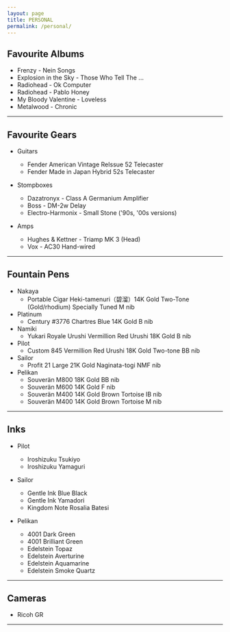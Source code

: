 ```yaml
---
layout: page
title: PERSONAL
permalink: /personal/
---
```


## Favourite Albums

* Frenzy - Nein Songs
* Explosion in the Sky - Those Who Tell The ...
* Radiohead - Ok Computer
* Radiohead - Pablo Honey
* My Bloody Valentine - Loveless 
* Metalwood - Chronic

---

## Favourite Gears

* Guitars
  + Fender American Vintage ReIssue 52 Telecaster
  + Fender Made in Japan Hybrid 52s Telecaster

* Stompboxes
  + Dazatronyx - Class A Germanium Amplifier 
  + Boss - DM-2w Delay
  + Electro-Harmonix - Small Stone ('90s, '00s versions)

* Amps
  + Hughes & Kettner - Triamp MK 3 (Head)
  + Vox - AC30 Hand-wired

---

## Fountain Pens

* Nakaya 
  + Portable Cigar Heki-tamenuri（碧溜）14K Gold Two-Tone (Gold/rhodium) Specially Tuned M nib
* Platinum
  + Century #3776 Chartres Blue 14K Gold B nib
* Namiki
  + Yukari Royale Urushi Vermillion Red Urushi 18K Gold B nib
* Pilot
  + Custom 845 Vermillion Red Urushi 18K Gold Two-tone BB nib
* Sailor 
  + Profit 21 Large 21K Gold Naginata-togi NMF nib
* Pelikan
  + Souverän M800 18K Gold BB nib
  + Souverän M600 14K Gold F nib
  + Souverän M400 14K Gold Brown Tortoise IB nib
  + Souverän M400 14K Gold Brown Tortoise M nib

---

## Inks

* Pilot 
  + Iroshizuku Tsukiyo
  + Iroshizuku Yamaguri

* Sailor 
  + Gentle Ink Blue Black
  + Gentle Ink Yamadori
  + Kingdom Note Rosalia Batesi

* Pelikan
  + 4001 Dark Green
  + 4001 Brilliant Green
  + Edelstein Topaz
  + Edelstein Averturine 
  + Edelstein Aquamarine
  + Edelstein Smoke Quartz

---

## Cameras

* Ricoh GR

---
